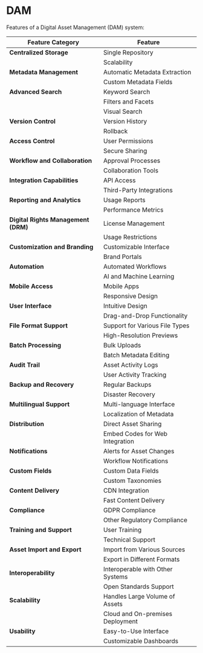 # DAM
Features of a Digital Asset Management (DAM) system:

| **Feature Category**       | **Feature**                        |
|----------------------------|------------------------------------|
| **Centralized Storage**    | Single Repository                  |
|                            | Scalability                        |
| **Metadata Management**    | Automatic Metadata Extraction      |
|                            | Custom Metadata Fields             |
| **Advanced Search**        | Keyword Search                     |
|                            | Filters and Facets                 |
|                            | Visual Search                      |
| **Version Control**        | Version History                    |
|                            | Rollback                           |
| **Access Control**         | User Permissions                   |
|                            | Secure Sharing                     |
| **Workflow and Collaboration** | Approval Processes             |
|                            | Collaboration Tools                |
| **Integration Capabilities** | API Access                      |
|                            | Third-Party Integrations           |
| **Reporting and Analytics** | Usage Reports                    |
|                            | Performance Metrics                |
| **Digital Rights Management (DRM)** | License Management       |
|                            | Usage Restrictions                 |
| **Customization and Branding** | Customizable Interface         |
|                            | Brand Portals                      |
| **Automation**             | Automated Workflows                |
|                            | AI and Machine Learning            |
| **Mobile Access**          | Mobile Apps                        |
|                            | Responsive Design                  |
| **User Interface**         | Intuitive Design                   |
|                            | Drag-and-Drop Functionality        |
| **File Format Support**    | Support for Various File Types     |
|                            | High-Resolution Previews           |
| **Batch Processing**       | Bulk Uploads                       |
|                            | Batch Metadata Editing             |
| **Audit Trail**            | Asset Activity Logs                |
|                            | User Activity Tracking             |
| **Backup and Recovery**    | Regular Backups                    |
|                            | Disaster Recovery                  |
| **Multilingual Support**   | Multi-language Interface           |
|                            | Localization of Metadata           |
| **Distribution**           | Direct Asset Sharing               |
|                            | Embed Codes for Web Integration    |
| **Notifications**          | Alerts for Asset Changes           |
|                            | Workflow Notifications             |
| **Custom Fields**          | Custom Data Fields                 |
|                            | Custom Taxonomies                  |
| **Content Delivery**       | CDN Integration                    |
|                            | Fast Content Delivery              |
| **Compliance**             | GDPR Compliance                    |
|                            | Other Regulatory Compliance        |
| **Training and Support**   | User Training                      |
|                            | Technical Support                  |
| **Asset Import and Export** | Import from Various Sources       |
|                            | Export in Different Formats        |
| **Interoperability**       | Interoperable with Other Systems   |
|                            | Open Standards Support             |
| **Scalability**            | Handles Large Volume of Assets     |
|                            | Cloud and On-premises Deployment   |
| **Usability**              | Easy-to-Use Interface              |
|                            | Customizable Dashboards            |

 

